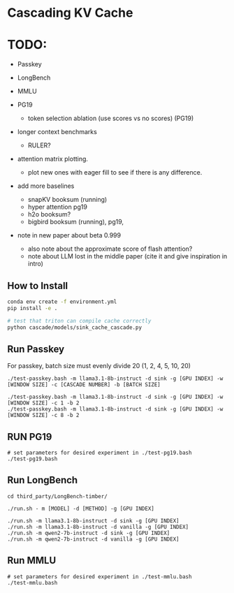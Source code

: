 # Cascading KV Cache

# TODO:

- Passkey
- LongBench
- MMLU

- PG19
  - token selection ablation (use scores vs no scores) (PG19)

- longer context benchmarks
  - RULER?

- attention matrix plotting.
  - plot new ones with eager fill to see if there is any difference.

- add more baselines
  - snapKV booksum (running)
  - hyper attention pg19
  - h2o booksum?
  - bigbird booksum (running), pg19, 

- note in new paper about beta 0.999
  - also note about the approximate score of flash attention?
  - note about LLM lost in the middle paper (cite it and give inspiration in intro)


## How to Install

```bash
conda env create -f environment.yml
pip install -e .

# test that triton can compile cache correctly
python cascade/models/sink_cache_cascade.py
```

## Run Passkey

For passkey, batch size must evenly divide 20 (1, 2, 4, 5, 10, 20)

```
./test-passkey.bash -m llama3.1-8b-instruct -d sink -g [GPU INDEX] -w [WINDOW SIZE] -c [CASCADE NUMBER] -b [BATCH SIZE]

./test-passkey.bash -m llama3.1-8b-instruct -d sink -g [GPU INDEX] -w [WINDOW SIZE] -c 1 -b 2
./test-passkey.bash -m llama3.1-8b-instruct -d sink -g [GPU INDEX] -w [WINDOW SIZE] -c 8 -b 2
```

## RUN PG19

```
# set parameters for desired experiment in ./test-pg19.bash
./test-pg19.bash
```

## Run LongBench

```
cd third_party/LongBench-timber/

./run.sh - m [MODEL] -d [METHOD] -g [GPU INDEX]

./run.sh -m llama3.1-8b-instruct -d sink -g [GPU INDEX]
./run.sh -m llama3.1-8b-instruct -d vanilla -g [GPU INDEX]
./run.sh -m qwen2-7b-instruct -d sink -g [GPU INDEX]
./run.sh -m qwen2-7b-instruct -d vanilla -g [GPU INDEX]

```

## Run MMLU

```
# set parameters for desired experiment in ./test-mmlu.bash
./test-mmlu.bash
```
